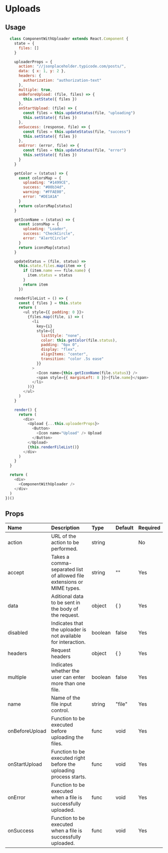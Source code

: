 # Uploads

## Usage

```js
  class ComponentWithUploader extends React.Component {
    state = {
      files: []
    }

    uploaderProps = {
      action: "//jsonplaceholder.typicode.com/posts/",
      data: { x: 1, y: 2 },
      headers: {
        authorization: "authorization-text"
      },
      multiple: true,
      onBeforeUpload: (file, files) => {
        this.setState({ files })
      },
      onStartUpload: (file) => {
        const files = this.updateStatus(file, "uploading")
        this.setState({ files })
      },
      onSuccess: (response, file) => {
        const files = this.updateStatus(file, "success")
        this.setState({ files })
      },
      onError: (error, file) => {
        const files = this.updateStatus(file, "error")
        this.setState({ files })
      }
    }

    getColor = (status) => {
      const colorsMap = {
        uploading: "#1499CE",
        success: "#00b34d",
        warning: "#FFAE00",
        error: "#DE1A1A"
      }
      return colorsMap[status]
    }

    getIconName = (status) => {
      const iconsMap = {
        uploading: "Loader",
        success: "CheckCircle",
        error: "AlertCircle"
      }
      return iconsMap[status]
    }

    updateStatus = (file, status) =>
      this.state.files.map(item => {
        if (item.name === file.name) {
          item.status = status
        }
        return item
      })

    renderFileList = () => {
      const { files } = this.state
      return (
        <ul style={{ padding: 0 }}>
          {files.map((file, i) => (
            <li
              key={i}
              style={{
                listStyle: "none",
                color: this.getColor(file.status),
                padding: "6px 0",
                display: "flex",
                alignItems: "center",
                transition: "color .5s ease"
              }}
            >
              <Icon name={this.getIconName(file.status)} />
              <span style={{ marginLeft: 8 }}>{file.name}</span>
            </li>
          ))}
        </ul>
      )
    }

    render() {
      return (
        <div>
          <Upload {...this.uploaderProps}>
            <Button>
              <Icon name="Upload" /> Upload
            </Button>
          </Upload>
          {this.renderFileList()}
        </div>
      )
    }
  }

  return (
    <div>
      <ComponentWithUploader />
    </div>
  )
})()
```

## Props

| Name | Description | Type | Default | Required | 
| :--- | :--- | :--- | :---| :--- |
| action | URL of the action to be performed. | string |  | No |
| accept | Takes a comma-separated list of allowed file extensions or MIME types. | string | "" | Yes |
| data | Aditional data to be sent in the body of the request. | object | { } | Yes |
| disabled | Indicates that the uploader is not available for interaction. | boolean | false | Yes |
| headers | Request headers | object | { } | Yes |
| multiple | Indicates whether the user can enter more than one file. | boolean | false | Yes |
| name | Name of the file input control. | string | "file" | Yes |
| onBeforeUpload | Function to be executed before uploading the files. | func | void | Yes |
| onStartUpload | Function to be executed right before the uploading process starts. | func | void | Yes |
| onError | Function to be executed when a file is successfully uploaded. | func | void | Yes |
| onSuccess | Function to be executed when a file is successfully uploaded. | func | void | Yes |
